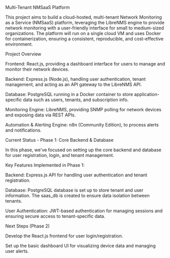 Multi-Tenant NMSaaS Platform

This project aims to build a cloud-hosted, multi-tenant Network Monitoring as a Service (NMSaaS) platform, leveraging the LibreNMS engine to provide network monitoring with a user-friendly interface for small to medium-sized organizations. The platform will run on a single cloud VM and uses Docker for containerization, ensuring a consistent, reproducible, and cost-effective environment.

Project Overview

Frontend: React.js, providing a dashboard interface for users to manage and monitor their network devices.

Backend: Express.js (Node.js), handling user authentication, tenant management, and acting as an API gateway to the LibreNMS API.

Database: PostgreSQL running in a Docker container to store application-specific data such as users, tenants, and subscription info.

Monitoring Engine: LibreNMS, providing SNMP polling for network devices and exposing data via REST APIs.

Automation & Alerting Engine: n8n (Community Edition), to process alerts and notifications.

Current Status - Phase 1: Core Backend & Database

In this phase, we've focused on setting up the core backend and database for user registration, login, and tenant management.

Key Features Implemented in Phase 1:

Backend: Express.js API for handling user authentication and tenant registration.

Database: PostgreSQL database is set up to store tenant and user information. The saas_db is created to ensure data isolation between tenants.

User Authentication: JWT-based authentication for managing sessions and ensuring secure access to tenant-specific data.

Next Steps (Phase 2)

Develop the React.js frontend for user login/registration.

Set up the basic dashboard UI for visualizing device data and managing user alerts.